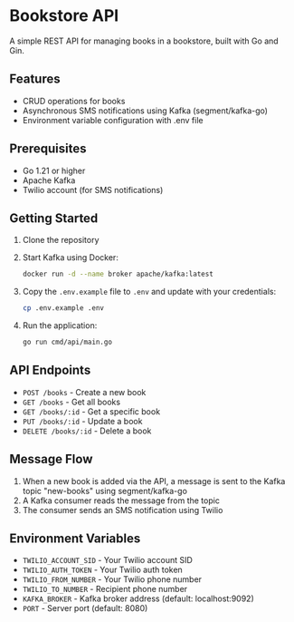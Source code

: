 # Bookstore API

A simple REST API for managing books in a bookstore, built with Go and Gin.

## Features

- CRUD operations for books
- Asynchronous SMS notifications using Kafka (segment/kafka-go)
- Environment variable configuration with .env file

## Prerequisites

- Go 1.21 or higher
- Apache Kafka
- Twilio account (for SMS notifications)

## Getting Started

1. Clone the repository

2. Start Kafka using Docker:

   ```bash
   docker run -d --name broker apache/kafka:latest
   ```

3. Copy the `.env.example` file to `.env` and update with your credentials:

   ```bash
   cp .env.example .env
   ```

4. Run the application:
   ```bash
   go run cmd/api/main.go
   ```

## API Endpoints

- `POST /books` - Create a new book
- `GET /books` - Get all books
- `GET /books/:id` - Get a specific book
- `PUT /books/:id` - Update a book
- `DELETE /books/:id` - Delete a book

## Message Flow

1. When a new book is added via the API, a message is sent to the Kafka topic "new-books" using segment/kafka-go
2. A Kafka consumer reads the message from the topic
3. The consumer sends an SMS notification using Twilio

## Environment Variables

- `TWILIO_ACCOUNT_SID` - Your Twilio account SID
- `TWILIO_AUTH_TOKEN` - Your Twilio auth token
- `TWILIO_FROM_NUMBER` - Your Twilio phone number
- `TWILIO_TO_NUMBER` - Recipient phone number
- `KAFKA_BROKER` - Kafka broker address (default: localhost:9092)
- `PORT` - Server port (default: 8080)
